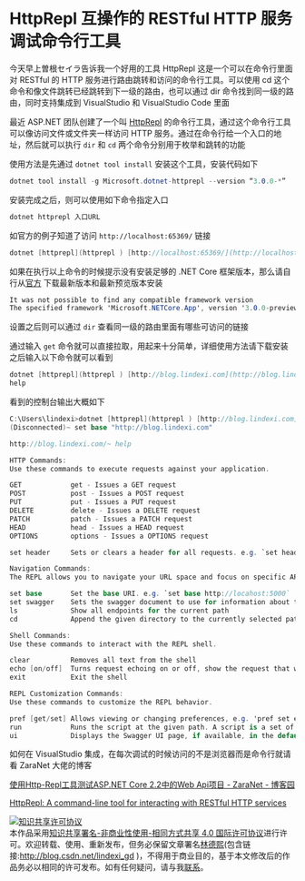 
# HttpRepl 互操作的 RESTful HTTP 服务调试命令行工具

今天早上曽根セイラ告诉我一个好用的工具 HttpRepl 这是一个可以在命令行里面对 RESTful 的 HTTP 服务进行路由跳转和访问的命令行工具。可以使用 cd 这个命令和像文件跳转已经跳转到下一级的路由，也可以通过 dir 命令找到同一级的路由，同时支持集成到 VisualStudio 和 VisualStudio Code 里面

<!--more-->



最近 ASP.NET 团队创建了一个叫 [HttpRepl](https://github.com/aspnet/HttpRepl) 的命令行工具，通过这个命令行工具可以像访问文件或文件夹一样访问 HTTP 服务。通过在命令行给一个入口的地址，然后就可以执行 `dir` 和 `cd` 两个命令分别用于枚举和跳转的功能

使用方法是先通过 `dotnet tool install` 安装这个工具，安装代码如下

```csharp
dotnet tool install -g Microsoft.dotnet-httprepl --version “3.0.0-*”
```

安装完成之后，则可以使用如下命令指定入口

```csharp
dotnet httprepl 入口URL

```

如官方的例子知道了访问 `http://localhost:65369/` 链接

```csharp
dotnet [httprepl](httprepl ) [http://localhost:65369/](http://localhost:65369/ )
```

如果在执行以上命令的时候提示没有安装足够的 .NET Core 框架版本，那么请自行从[官方](https://dotnet.microsoft.com/download) 下载最新版本和最新预览版本安装

```csharp
It was not possible to find any compatible framework version
The specified framework 'Microsoft.NETCore.App', version '3.0.0-preview6-27804-01' was not found
```

设置之后则可以通过 `dir` 查看同一级的路由里面有哪些可访问的链接

通过输入 `get` 命令就可以直接拉取，用起来十分简单，详细使用方法请下载安装之后输入以下命令就可以看到

```csharp
dotnet [httprepl](httprepl ) [http://blog.lindexi.com](http://blog.lindexi.com )
help
```

看到的控制台输出大概如下

```csharp
C:\Users\lindexi>dotnet [httprepl](httprepl ) [http://blog.lindexi.com](http://blog.lindexi.com )
(Disconnected)~ set base "http://blog.lindexi.com"

http://blog.lindexi.com/~ help

HTTP Commands:
Use these commands to execute requests against your application.

GET            get - Issues a GET request
POST           post - Issues a POST request
PUT            put - Issues a PUT request
DELETE         delete - Issues a DELETE request
PATCH          patch - Issues a PATCH request
HEAD           head - Issues a HEAD request
OPTIONS        options - Issues a OPTIONS request

set header     Sets or clears a header for all requests. e.g. `set header content-type application/json`

Navigation Commands:
The REPL allows you to navigate your URL space and focus on specific APIs that you are working on.

set base       Set the base URI. e.g. `set base http://locahost:5000`
set swagger    Sets the swagger document to use for information about the current server
ls             Show all endpoints for the current path
cd             Append the given directory to the currently selected path, or move up a path when using `cd ..`

Shell Commands:
Use these commands to interact with the REPL shell.

clear          Removes all text from the shell
echo [on/off]  Turns request echoing on or off, show the request that was made when using request commands
exit           Exit the shell

REPL Customization Commands:
Use these commands to customize the REPL behavior.

pref [get/set] Allows viewing or changing preferences, e.g. 'pref set editor.command.default 'C:\\Program Files\\Microsoft VS Code\\Code.exe'`
run            Runs the script at the given path. A script is a set of commands that can be typed with one command per line
ui             Displays the Swagger UI page, if available, in the default browser
```

如何在 VisualStudio 集成，在每次调试的时候访问的不是浏览器而是命令行就请看 ZaraNet 大佬的博客

[使用Http-Repl工具测试ASP.NET Core 2.2中的Web Api项目 - ZaraNet - 博客园](https://www.cnblogs.com/ZaraNet/p/10448247.html )


[HttpRepl: A command-line tool for interacting with RESTful HTTP services](https://devblogs.microsoft.com/aspnet/httprepl-a-command-line-tool-for-interacting-with-restful-http-services/ )





<a rel="license" href="http://creativecommons.org/licenses/by-nc-sa/4.0/"><img alt="知识共享许可协议" style="border-width:0" src="https://licensebuttons.net/l/by-nc-sa/4.0/88x31.png" /></a><br />本作品采用<a rel="license" href="http://creativecommons.org/licenses/by-nc-sa/4.0/">知识共享署名-非商业性使用-相同方式共享 4.0 国际许可协议</a>进行许可。欢迎转载、使用、重新发布，但务必保留文章署名[林德熙](http://blog.csdn.net/lindexi_gd)(包含链接:http://blog.csdn.net/lindexi_gd )，不得用于商业目的，基于本文修改后的作品务必以相同的许可发布。如有任何疑问，请与我[联系](mailto:lindexi_gd@163.com)。